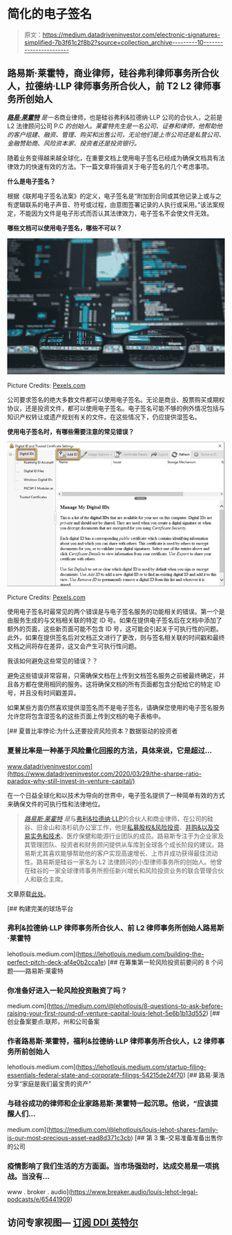 # 简化的电子签名

> 原文：<https://medium.datadriveninvestor.com/electronic-signatures-simplified-7b3f61c2f8b2?source=collection_archive---------10----------------------->

## 路易斯·莱霍特，商业律师，硅谷弗利律师事务所合伙人，拉德纳·LLP 律师事务所合伙人，前 T2 L2 律师事务所创始人

[***路易·莱霍特***](https://www.lexblog.com/2020/04/30/what-every-emerging-growth-company-needs-to-know-about-the-cares/) *是一名*商业律师，也是硅谷弗利&拉德纳·LLP 公司的合伙人，之前是 L2 法律顾问公司 P.C *的创始人。莱霍特先生是一名公司、证券和律师，他帮助他的客户组建、融资、管理、购买和出售公司，无论他们是上市公司还是私营公司、金融赞助商、风险资本家、投资者还是投资银行。*

随着业务变得越来越全球化，在重要文档上使用电子签名已经成为确保文档具有法律效力的快速有效的方法。下一篇文章将强调关于电子签名的几个考虑事项。

**什么是电子签名？**

根据《联邦电子签名法案》的定义，电子签名是“附加到合同或其他记录上或与之有逻辑联系的电子声音、符号或过程，由意图签署记录的人执行或采用。”该法案规定，不能因为文件是电子形式而否认其法律效力，电子签名不会使文件无效。

**哪些文档可以使用电子签名，哪些不可以？**

[![](img/ce1dcf188afe1b04437e40415457d38b.png)](https://www.lexblog.com/2020/04/30/what-every-emerging-growth-company-needs-to-know-about-the-cares/)

Picture Credits: [Pexels.com](https://www.pexels.com/photo/coding-computer-data-depth-of-field-577585/)

公司要求签名的绝大多数文件都可以使用电子签名。无论是商业、股票购买或期权协议，还是投资文件，都可以使用电子签名。电子签名可能不够的例外情况包括与知识产权转让或遗产规划有关的文件。在这些情况下，仍应提供湿签名。

**使用电子签名时，有哪些需要注意的常见错误？**

[![](img/4d6291fc5c530d7eebcd8f2934999572.png)](https://muckrack.com/louis-lehot/articles)

Picture Credits: [Pexels.com](https://helpx.adobe.com/acrobat/using/digital-ids.html)

使用电子签名时最常见的两个错误是与电子签名服务的功能相关的错误。第一个是由服务生成的与文档相关联的特定 ID 号。如果在提供电子签名后在文档中添加了额外的页面，这些新页面可能不包含 ID 号，这可能会引起关于可执行性的问题。此外，如果在提供签名后对文档正文进行了更改，则与签名相关联的时间戳和最终文档之间将存在差异，这又会产生可执行性问题。

我该如何避免这些常见的错误？？

避免这些错误非常容易，只需确保文档在上传到文档签名服务之前被最终确定，并且各方都在使用相同的服务。这将确保文档的所有页面都包含分配给它的特定 ID 号，并且没有时间戳差异。

如果某些方面仍然喜欢提供湿签名而不是电子签名，请确保您使用的电子签名服务允许您将包含湿签名的这些页面上传到文档的电子表格中。

[](https://www.datadriveninvestor.com/2020/03/29/the-sharpe-ratio-paradox-why-still-invest-in-venture-capital/) [## 夏普比率悖论:为什么还要投资风险资本？数据驱动的投资者

### 夏普比率是一种基于风险量化回报的方法，具体来说，它是超过…

www.datadriveninvestor.com](https://www.datadriveninvestor.com/2020/03/29/the-sharpe-ratio-paradox-why-still-invest-in-venture-capital/) 

在一个日益全球化和以技术为导向的世界中，电子签名提供了一种简单有效的方式来确保文件的可执行性和法律地位。

> [*路易斯·莱霍特*](https://www.lexblog.com/2020/04/30/what-every-emerging-growth-company-needs-to-know-about-the-cares/) *是*与[弗利&拉德纳·LLP](https://www.foley.com/en)的合伙人和商业律师，在公司的硅谷、旧金山和洛杉矶办公室工作，他是[私募股权&风险投资](https://www.foley.com/en/people/l/lehot-louis)、[并购&以及交易实务和技术](/louis-lehot-dealing-during-the-crisis-what-to-expect-for-m-a-and-how-to-get-deals-done-in-the-fd3156ecce9a)、医疗保健和能源行业团队的成员。路易斯专注于为企业家及其管理团队、投资者和财务顾问提供从车库到全球各个成长阶段的建议。路易斯尤其喜欢能够帮助他的客户实现高速增长、上市并成功获得最佳流动性。路易斯是硅谷一家名为 L2 法律顾问的小型律师事务所的创始人。他曾在硅谷的一家全球律师事务所担任新兴增长和风险投资业务的联合管理合伙人和联合主席。

文章原载[此处](http://www.imfaceplate.com/louislehot01/electronic-signatures-simplified)。

[](https://lehotlouis.medium.com/building-the-perfect-pitch-deck-af4e0b2cca1e) [## 构建完美的球场平台

### 弗利&拉德纳·LLP 律师事务所合伙人、前 L2 律师事务所创始人路易斯·莱霍特

lehotlouis.medium.com](https://lehotlouis.medium.com/building-the-perfect-pitch-deck-af4e0b2cca1e) [](https://medium.com/@lehotlouis/8-questions-to-ask-before-raising-your-first-round-of-venture-capital-louis-lehot-5e6b1b13d552) [## 在筹集第一轮风险投资前要问的 8 个问题——路易斯·莱霍特

### 你准备好进入一轮风险投资融资了吗？

medium.com](https://medium.com/@lehotlouis/8-questions-to-ask-before-raising-your-first-round-of-venture-capital-louis-lehot-5e6b1b13d552) [](https://lehotlouis.medium.com/startup-filing-essentials-federal-state-and-corporate-filings-54215de24f70) [## 创业备案要点:联邦，州和公司备案

### 作者路易斯·莱霍特，福利&拉德纳·LLP 律师事务所合伙人，L2 律师事务所前创始人

lehotlouis.medium.com](https://lehotlouis.medium.com/startup-filing-essentials-federal-state-and-corporate-filings-54215de24f70) [](https://medium.com/@lehotlouis/louis-lehot-shares-family-is-our-most-precious-asset-ead8d371c3cb) [## 路易·莱浩分享“家庭是我们最宝贵的资产”

### 与硅谷成功的律师和企业家路易斯·莱霍特一起沉思。他说，“应该提醒人们…

medium.com](https://medium.com/@lehotlouis/louis-lehot-shares-family-is-our-most-precious-asset-ead8d371c3cb)  [## 第 3 集-交易准备准备出售你的公司

### 疫情影响了我们生活的方方面面。当市场强劲时，达成交易是一项挑战。当没有…

www . broker . audio](https://www.breaker.audio/louis-lehot-legal-podcasts/e/65441909) 

## 访问专家视图— [订阅 DDI 英特尔](https://datadriveninvestor.com/ddi-intel)